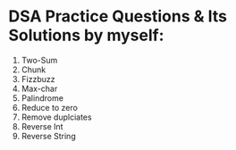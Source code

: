 # DSA Practice Questions & Its Solutions by myself:

1. Two-Sum
2. Chunk
3. Fizzbuzz
4. Max-char
5. Palindrome
6. Reduce to zero
7. Remove duplciates
8. Reverse Int
9. Reverse String
